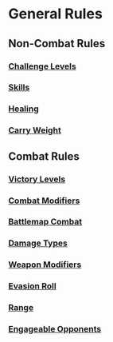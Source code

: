 # General Rules

## Non-Combat Rules

### [Challenge Levels](NonCombatRules/ChallengeLevels.md)

### [Skills](NonCombatRules/Skills.md)

### [Healing](NonCombatRules/Healing.md)

### [Carry Weight](NonCombatRules/CarryWeight.md)

## Combat Rules

### [Victory Levels](CombatRules/VictoryLevels.md)

### [Combat Modifiers](CombatRules/CombatModifiers.md)

### [Battlemap Combat](CombatRules/BattlemapCombat.md)

### [Damage Types](CombatRules/DamageTypes.md)

### [Weapon Modifiers](CombatRules/WeaponModifiers.md)

### [Evasion Roll](CombatRules/EvasionRoll.md)

### [Range](CombatRules/Range.md)

### [Engageable Opponents](CombatRules/EngageableOpponents.md)
